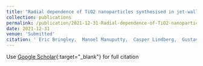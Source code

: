 ```yaml
---
title: "Radial dependence of TiO2 nanoparticles synthesised in jet-wall stagnation flames"
collection: publications
permalink: /publication/2021-12-31-Radial-dependence-of-TiO2-nanoparticles-synthesised-in-jet-wall-stagnation-flames
date: 2021-12-31
venue: 'Submitted'
citation: ' Eric Bringley,  Manoel Manuputty,  Casper Lindberg,  Gustavo Leon,  Jethro Akroyd,  Markus Kraft, &quot;Radial dependence of TiO2 nanoparticles synthesised in jet-wall stagnation flames.&quot; Submitted, 2021.'
---
```

Use [Google Scholar](https://scholar.google.com/scholar?q=Radial+dependence+of+TiO2+nanoparticles+synthesised+in+jet+wall+stagnation+flames){:target="_blank"} for full citation